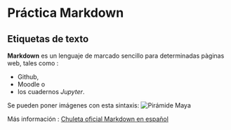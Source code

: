 # Práctica Markdown
## Etiquetas de texto

**Markdown** es un lenguaje de marcado sencillo para determinadas pàginas web, tales como :
* Github, 
* Moodle o 
* los cuadernos _Jupyter_.

Se pueden poner imágenes con esta sintaxis:
![Pirámide Maya](https://images.unsplash.com/photo-1747607176083-d79cf8e1f135?q=80&w=1974&auto=format&fit=crop&ixlib=rb-4.1.0&ixid=M3wxMjA3fDB8MHxwaG90by1wYWdlfHx8fGVufDB8fHx8fA%3D%3D)

Más información : [Chuleta oficial Markdown en español](https://markdown.es/sintaxis-markdown/)

